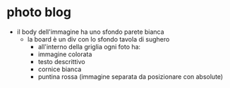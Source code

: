 # photo blog
- il body dell'immagine ha uno sfondo parete bianca
    - la board è un div con lo sfondo tavola di sughero
        - all'interno della griglia ogni foto ha:
        - immagine colorata
        - testo descrittivo
        - cornice bianca
        - puntina rossa (immagine separata da posizionare con absolute)